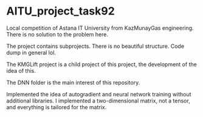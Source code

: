 # AITU_project_task92
Local competition of Astana IT University from KazMunayGas engineering.
There is no solution to the problem here.

The project contains subprojects. There is no beautiful structure. Code dump in general lol. 

The KMGLift project is a child project of this project, the development of the idea of this.

The DNN folder is the main interest of this repository.

Implemented the idea of autogradient and neural network training without additional libraries. I implemented a two-dimensional matrix, not a tensor, and everything is tailored for the matrix.